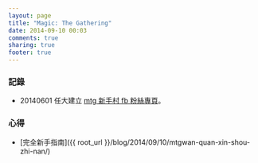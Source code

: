 ```yaml
---
layout: page
title: "Magic: The Gathering"
date: 2014-09-10 00:03
comments: true
sharing: true
footer: true
---
```


### 記錄

- 20140601 任大建立 [mtg 新手村 fb 粉絲專頁](https://www.facebook.com/groups/635044613244573/)。


### 心得

- [完全新手指南]({{ root_url }}/blog/2014/09/10/mtgwan-quan-xin-shou-zhi-nan/)
